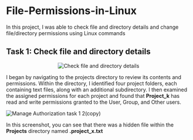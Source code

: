 # File-Permissions-in-Linux

In this project, I was able to check file and directory details and change file/directory permissions using Linux commands


<h2>Task 1: Check file and directory details</h2>
<p align="center">
<img src="https://i.imgur.com/S53bjdk.png" alt="Check file and directory details"/>
</p>

I began by navigating to the projects directory to review its contents and permissions. Within the directory, I identified four project folders, each containing text files, along with an additional subdirectory. I then examined the assigned permissions for each project and found that **Project_k** has read and write permissions granted to the User, Group, and Other users.


![Manage Authorization task 1 2(copy)](https://github.com/user-attachments/assets/cdecf5e8-1479-4bed-8f67-2780e53bbb9e)

In this screenshot, you can see that there was a hidden file within the **Projects** directory named **.project_x.txt**
